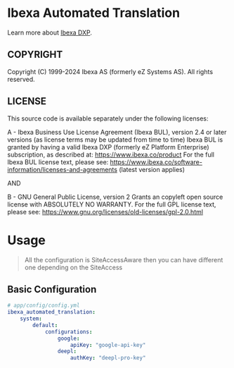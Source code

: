 # Ibexa Automated Translation

Learn more about [Ibexa DXP](https://www.ibexa.co/products).

## COPYRIGHT
Copyright (C) 1999-2024 Ibexa AS (formerly eZ Systems AS). All rights reserved.

## LICENSE
This source code is available separately under the following licenses:

A - Ibexa Business Use License Agreement (Ibexa BUL),
version 2.4 or later versions (as license terms may be updated from time to time)
Ibexa BUL is granted by having a valid Ibexa DXP (formerly eZ Platform Enterprise) subscription,
as described at: https://www.ibexa.co/product
For the full Ibexa BUL license text, please see:
https://www.ibexa.co/software-information/licenses-and-agreements (latest version applies)

AND

B - GNU General Public License, version 2
Grants an copyleft open source license with ABSOLUTELY NO WARRANTY. For the full GPL license text, please see:
https://www.gnu.org/licenses/old-licenses/gpl-2.0.html


# Usage

> All the configuration is SiteAccessAware then you can have different one depending on the SiteAccess

## Basic Configuration

```yaml
# app/config/config.yml
ibexa_automated_translation:
    system:
        default:
            configurations:
                google:
                    apiKey: "google-api-key"
                deepl:
                    authKey: "deepl-pro-key"
